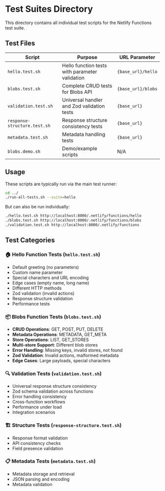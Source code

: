 # Test Suites Directory

This directory contains all individual test scripts for the Netlify Functions test suite.

## Test Files

| Script | Purpose | URL Parameter |
|--------|---------|---------------|
| `hello.test.sh` | Hello function tests with parameter validation | `{base_url}/hello` |
| `blobs.test.sh` | Complete CRUD tests for Blobs API | `{base_url}/blobs` |
| `validation.test.sh` | Universal handler and Zod validation tests | `{base_url}` |
| `response-structure.test.sh` | Response structure consistency tests | `{base_url}` |
| `metadata.test.sh` | Metadata handling tests | `{base_url}` |
| `blobs.demo.sh` | Demo/example scripts | N/A |

## Usage

These scripts are typically run via the main test runner:
```bash
cd ../
./run-all-tests.sh --suite=hello
```

But can also be run individually:
```bash
./hello.test.sh http://localhost:8000/.netlify/functions/hello
./blobs.test.sh http://localhost:8000/.netlify/functions/blobs
./validation.test.sh http://localhost:8000/.netlify/functions
```

## Test Categories

### 🏠 Hello Function Tests (`hello.test.sh`)
- Default greeting (no parameters)
- Custom name parameter  
- Special characters and URL encoding
- Edge cases (empty name, long name)
- Different HTTP methods
- Zod validation (invalid actions)
- Response structure validation
- Performance tests

### 📦 Blobs Function Tests (`blobs.test.sh`)
- **CRUD Operations**: GET, POST, PUT, DELETE
- **Metadata Operations**: METADATA, GET_META
- **Store Operations**: LIST, GET_STORES
- **Multi-store Support**: Different blob stores
- **Error Handling**: Missing keys, invalid stores, not found
- **Zod Validation**: Invalid actions, malformed metadata
- **Edge Cases**: Large payloads, special characters

### 🔍 Validation Tests (`validation.test.sh`)
- Universal response structure consistency
- Zod schema validation across functions
- Error handling consistency
- Cross-function workflows
- Performance under load
- Integration scenarios

### 🏗️ Structure Tests (`response-structure.test.sh`)
- Response format validation
- API consistency checks
- Field presence validation

### 📋 Metadata Tests (`metadata.test.sh`)
- Metadata storage and retrieval
- JSON parsing and encoding
- Metadata validation
